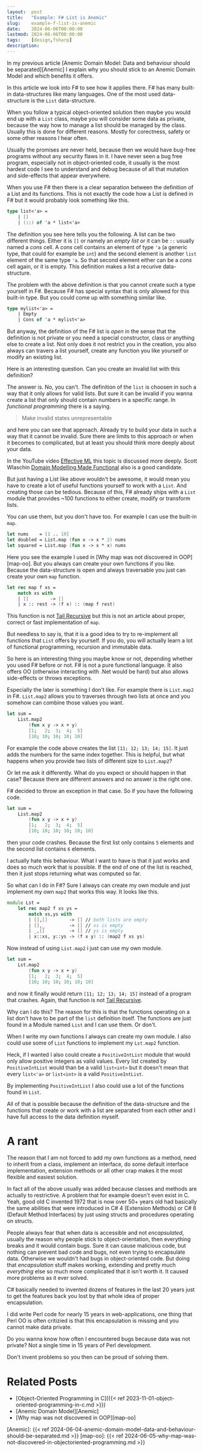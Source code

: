 ```yaml
---
layout:  post
title:   "Example: F# List is Anemic"
slug:    example-f-list-is-anemic
date:    2024-06-06T00:00:00
lastmod: 2024-06-06T00:00:00
tags:    [design,fsharp]
description:
---
```


In my previous article [Anemic Domain Model: Data and behaviour should be separated][Anemic]
I explain why you should stick to an Anemic Domain Model and which benefits it offers.

In this article we look into F# to see how it applies there. F# has many built-in
data-structures like many languages. One of the most used data-structure
is the `List` data-structure.

When you follow a typical object-oriented solution then maybe you would end up
with a `List` class, maybe you will consider some data as private, because the
way how to manage a list should be managed by the class. Usually this is done
for different reasons. Mostly for corectness, safety or some other reasons I
hear often.

Usually the promises are never held, because then we would have bug-free programs
without any security flaws in it. I have never seen a bug free program, especially
not in object-oriented code, it usually is the most hardest code I see to understand
and debug because of all that mutation and side-effects that appear everywhere.

When you use F# then there is a clear separation between the definition of
a List and its functions. This is not exactly the code how a List is defined
in F# but it would probably look something like this.

```fsharp
type list<'a> =
    | []
    | (::) of 'a * list<'a>
```

The definition you see here tells you the following. A list can be two different
things. Either it is `[]` or namely an *empty list* or it can be `::` usually
named a *cons* cell. A *cons* cell contains an element of type `'a` (a generic
type, that could for example be `int`) and the second element is another
`list` element of the same type `'a`. So that second element either can be
a *cons* cell again, or it is empty. This definition makes a list a
recurive data-structure.

The problem with the above definition is that you cannot create such a type
yourself in F#. Because F# has special syntax that is only allowed for this
built-in type. But you could come up with something similar like.

```fsharp
type mylist<'a> =
    | Empty
    | Cons of 'a * mylist<'a>
```

But anyway, the definition of the F# list is *open* in the sense that the definition
is not private or you need a special constructor, class or anything else to create
a list. Not only does it not restrict you in the creation, you also always can
travers a list yourself, create any function you like yourself or modify an
existing list.

Here is an interesting question. Can you create an invalid list with this definition?

The answer is. No, you can't. The definition of the `list` is choosen in such a
way that it only allows for valid lists. But sure it can be invalid if you wanna
create a list that only should contain numbers in a specific range. In *functional
programming* there is a saying.

> Make invalid states unrepresentable

and here you can see that approach. Already try to build your data in such a way
that it cannot be invalid. Sure there are limits to this approach or when
it becomes to complicated, but at least you should think more deeply
about your data.

<div class="info">
In the YouTube video <a href="https://www.youtube.com/watch?v=-J8YyfrSwTk">Effective ML</a>
this topic is discussed more deeply. Scott Wlaschin <a href="https://www.youtube.com/watch?v=2JB1_e5wZmU">Domain Modelling Made Functional</a> also is a good candidate.
</div>

But just having a List like above wouldn't be awesome, it would mean you have
to create a lot of useful functions yourself to work with a `List`. And creating
those can be tedious. Because of this, F# already ships with a `List` module
that provides ~100 functions to either create, modify or transform lists.

You can use them, but you don't have too. For example I can use the built-in
`map`.

```fsharp
let nums    = [1 .. 10]
let doubled = List.map (fun x -> x * 2) nums
let squared = List.map (fun x -> x * x) nums
```

Here you see the example I used in [Why map was not discovered in OOP][map-oo].
But you always can create your own functions if you like. Because the
data-structure is open and always traversable you just can create your own
`map` function.

```fsharp
let rec map f xs =
    match xs with
    | []        -> []
    | x :: rest -> (f x) :: (map f rest)
```

This function is not [Tail Recursive](https://en.wikipedia.org/wiki/Tail_call) but
this is not an article about proper, correct or fast implementation of `map`.

But needless to say is, that it is a good idea to try to re-implement all functions
that `List` offers by yourself. If you do, you will actually learn a lot of
functional programming, recursion and immutable data.

So here is an interesting thing you maybe know or not, depending whether you
used F# before or not. F# is not a pure functional language. It also offers OO
(otherwise interacting with .Net would be hard) but also allows side-effects
or throws exceptions.

Especially the later is something I don't like. For example there is `List.map2`
in F#. `List.map2` allows you to traverses through two lists at once and you
somehow can combine those values you want.

```fsharp
let sum =
    List.map2
        (fun x y -> x + y)
        [1;   2;  3;  4;  5]
        [10; 10; 10; 10; 10]
```

For example the code above creates the list `[11; 12; 13; 14; 15]`. It just adds
the numbers for the same index together. This is helpful, but what happens
when you provide two lists of different size to `List.map2`?

Or let me ask it differently. What do you expect or should happen in that case?
Because there are different answers and no answer is the right one.

F# decided to throw an exception in that case. So if you have the following code.

```fsharp
let sum =
    List.map2
        (fun x y -> x + y)
        [1;   2;  3;  4;  5]
        [10; 10; 10; 10; 10; 10]
```

then your code crashes. Because the first list only contains `5` elements
and the second list contains `6` elements.

I actually hate this behaviour. What I want to have is that it just works and
does so much work that is possible. If the end of one of the list is reached,
then it just stops returning what was computed so far.

So what can I do in F#? Sure I always can create my own module and just implement
my own `map2` that works this way. It looks like this.

```fsharp
module Lst =
    let rec map2 f xs ys =
        match xs,ys with
        | [],[]        -> [] // both lists are empty
        | [],_         -> [] // xs is empty
        | _,[]         -> [] // ys is empty
        | x::xs, y::ys -> (f x y) :: (map2 f xs ys)
```

Now instead of using `List.map2` i just can use my own module.

```fsharp
let sum =
    Lst.map2
        (fun x y -> x + y)
        [1;   2;  3;  4;  5]
        [10; 10; 10; 10; 10; 10]
```

and now it finally would return `[11; 12; 13; 14; 15]` instead of a program that
crashes. Again, that function is not [Tail Recursive](https://en.wikipedia.org/wiki/Tail_call).

Why can I do this? The reason for this is that the functions operating on a list
don't have to be part of the `list` definition itself. The functions are just
found in a Module named `List` and I can use them. Or don't.

When I write my own functions I always can create my own module. I also could
use some of `List` functions to implement my `Lst.map2` function.

Heck, if I wanted I also could create a `PositiveIntList` module that would only
allow positive integers as valid values. Every list created by `PositiveIntList`
would than be a valid `list<int>` but it doesn't mean that every `list<'a>` or
`list<int>` is a valid `PositiveIntList`.

By implementing `PositiveIntList` I also could use a lot of the functions found
in `List`.

All of that is possible because the definition of the data-structure and the
functions that create or work with a list are separated from each other and
I have full access to the data definition myself.

# A rant

The reason that I am not forced to add my own functions as a method, need to
inherit from a class, implement an interface, do some default interface
implementation, extension methods or all other crap makes it the most flexible
and easiest solution.

In fact all of the above usually was added because classes and methods are actually
to restrictive. A problem that for example doesn't even exist in C. Yeah, good old
C invented 1972 that is now over 50+ years old had basically the same abilities
that were introduced in C# 4 (Extension Methods) or C# 8 (Default Method Interfaces)
by just using structs and procedures operating on structs.

People always fear that when data is accessible and not *encapsulated*, usually
the reason why people stick to object-orientation, then everything breaks and it
would contain bugs. Sure it can cause malicious code, but nothing can prevent
bad code and bugs, not even trying to encapsulate data. Otherwise we wouldn't
had bugs in object-oriented code. But doing that *encapsulation* stuff makes working,
extending and pretty much *everything* else so much more complicated that
it isn't worth it. It caused more problems as it ever solved.

C# basically needed to invented dozens of features in the last 20 years just
to get the features back you lost by that whole idea of proper encapsulation.

I did write Perl code for nearly 15 years in web-applications, one thing
that Perl OO is often critizied is that this encapsulation is missing
and you cannot make data private.

Do you wanna know how often I encountered bugs because data was not private?
Not a single time in 15 years of Perl development.

Don't invent problems so you then can be proud of solving them.

# Related Posts

* [Object-Oriented Programming in C]({{< ref 2023-11-01-object-oriented-programming-in-c.md >}})
* [Anemic Domain Model][Anemic]
* [Why map was not discovered in OOP][map-oo]

[Anemic]: {{< ref 2024-06-04-anemic-domain-model-data-and-behaviour-should-be-separated.md >}}
[map-oo]: {{< ref 2024-06-05-why-map-was-not-discovered-in-objectoriented-programming.md >}}
